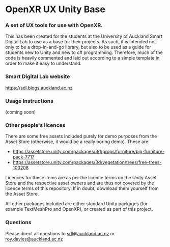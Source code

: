 # OpenXR UX Unity Base### A set of UX tools for use with OpenXR.This has been created for the students at the University of Auckland Smart Digital Lab to use as a base for their projects.  As such, it is intended not only to be a drop-in-and-go library, but also to be used as a guide for students new to Unity and new to c# programming.  Therefore, much of the code is heavily commented and laid out according to a simple template in order to make it easy to understand.### Smart Digital Lab websitehttps://sdl.blogs.auckland.ac.nz ### Usage Instructions(coming soon)### Other people's licencesThere are some free assets included purely for demo purposes from the Asset Store (otherwise, it would be a really boring demo).  These are:* https://assetstore.unity.com/packages/3d/props/furniture/big-furniture-pack-7717* https://assetstore.unity.com/packages/3d/vegetation/trees/free-trees-103208Licences for these items are as per the licence terms on the Unity Asset Store and the respective asset owners and are thus not covered by the licence terms of this repository.  If in doubt, download them yourself from the Asset Store.All other packages included are either standard Unity packages (for example TextMeshPro and OpenXR), or created as part of this project.### QuestionsPlease direct all questions to sdl@auckland.ac.nz or roy.davies@auckland.ac.nz